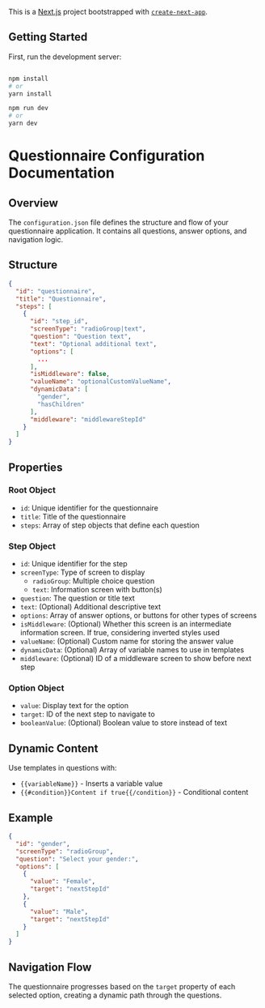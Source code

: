 This is a [Next.js](https://nextjs.org) project bootstrapped with [
`create-next-app`](https://nextjs.org/docs/app/api-reference/cli/create-next-app).

## Getting Started

First, run the development server:

```bash

npm install
# or
yarn install

npm run dev
# or
yarn dev
```

# Questionnaire Configuration Documentation

## Overview

The `configuration.json` file defines the structure and flow of your questionnaire application. It contains all
questions, answer options, and navigation logic.

## Structure

```json
{
  "id": "questionnaire",
  "title": "Questionnaire",
  "steps": [
    {
      "id": "step_id",
      "screenType": "radioGroup|text",
      "question": "Question text",
      "text": "Optional additional text",
      "options": [
        ...
      ],
      "isMiddleware": false,
      "valueName": "optionalCustomValueName",
      "dynamicData": [
        "gender",
        "hasChildren"
      ],
      "middleware": "middlewareStepId"
    }
  ]
}
```

## Properties

### Root Object

- `id`: Unique identifier for the questionnaire
- `title`: Title of the questionnaire
- `steps`: Array of step objects that define each question

### Step Object

- `id`: Unique identifier for the step
- `screenType`: Type of screen to display
    - `radioGroup`: Multiple choice question
    - `text`: Information screen with button(s)
- `question`: The question or title text
- `text`: (Optional) Additional descriptive text
- `options`: Array of answer options, or buttons for other types of screens
- `isMiddleware`: (Optional) Whether this screen is an intermediate information screen. If true, considering inverted styles used
- `valueName`: (Optional) Custom name for storing the answer value
- `dynamicData`: (Optional) Array of variable names to use in templates
- `middleware`: (Optional) ID of a middleware screen to show before next step

### Option Object

- `value`: Display text for the option
- `target`: ID of the next step to navigate to
- `booleanValue`: (Optional) Boolean value to store instead of text

## Dynamic Content

Use templates in questions with:

- `{{variableName}}` - Inserts a variable value
- `{{#condition}}Content if true{{/condition}}` - Conditional content

## Example

```json
{
  "id": "gender",
  "screenType": "radioGroup",
  "question": "Select your gender:",
  "options": [
    {
      "value": "Female",
      "target": "nextStepId"
    },
    {
      "value": "Male",
      "target": "nextStepId"
    }
  ]
}
```

## Navigation Flow

The questionnaire progresses based on the `target` property of each selected option, creating a dynamic path through the
questions.
